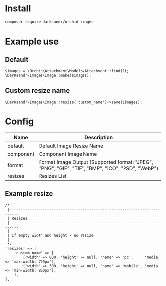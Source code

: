 # Install
```
composer require darksandr/orchid-images
```
# Example use
## Default
```
$images = \Orchid\Attachment\Models\Attachment::find(1);
\DarKsandr\Images\Image::make($images);
```
## Custom resize name
```
\DarKsandr\Images\Image::resize('custom_name')->save($images);
```
# Config
| Name      | Description                                                                                      |
|-----------|--------------------------------------------------------------------------------------------------|
| default   | Default Image Resize Name                                                                        |
| component | Component Image Name                                                                             |
| format    | Format Image Output (Supported format: "JPEG", "PNG", "GIF", "TIF", "BMP", "ICO", "PSD", "WebP") |
| resizes   | Resizes List                                                                                     | 

## Example resize
```
/*
 |--------------------------------------------------------------------------
 | Resizes
 |--------------------------------------------------------------------------
 |
 | If empty width and height - no resize
 |
 */
'resizes' => [
    'custom_name' => [
        ['width' => 800, 'height' => null, 'name' => 'pc',     'media' => 'max-width: 799px'],
        ['width' => 300, 'height' => null, 'name' => 'mobile', 'media' => 'min-width: 800px'],
    ],
],
```
